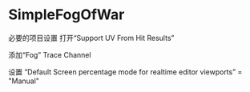 # SimpleFogOfWar
必要的项目设置
打开“Support UV From Hit Results”

添加“Fog” Trace Channel

设置 “Default Screen percentage mode for realtime editor viewports” = "Manual"
